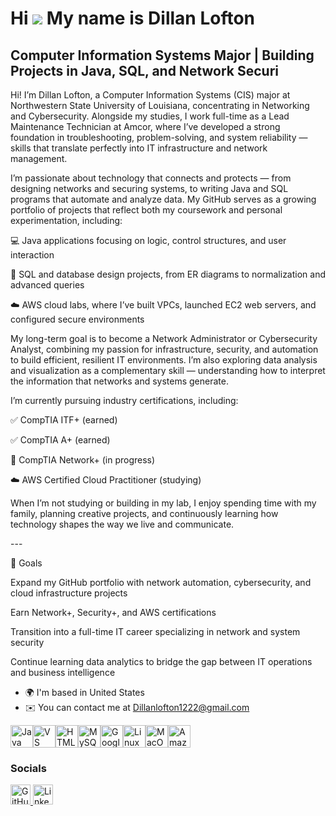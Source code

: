 Hi ![](https://user-images.githubusercontent.com/18350557/176309783-0785949b-9127-417c-8b55-ab5a4333674e.gif) My name is Dillan Lofton
======================================================================================================================================

Computer Information Systems Major | Building Projects in Java, SQL, and Network Securi
---------------------------------------------------------------------------------------

Hi! I’m Dillan Lofton, a Computer Information Systems (CIS) major at Northwestern State University of Louisiana, concentrating in Networking and Cybersecurity. Alongside my studies, I work full-time as a Lead Maintenance Technician at Amcor, where I’ve developed a strong foundation in troubleshooting, problem-solving, and system reliability — skills that translate perfectly into IT infrastructure and network management.

I’m passionate about technology that connects and protects — from designing networks and securing systems, to writing Java and SQL programs that automate and analyze data. My GitHub serves as a growing portfolio of projects that reflect both my coursework and personal experimentation, including:

💻 Java applications focusing on logic, control structures, and user interaction

🧠 SQL and database design projects, from ER diagrams to normalization and advanced queries

☁️ AWS cloud labs, where I’ve built VPCs, launched EC2 web servers, and configured secure environments

My long-term goal is to become a Network Administrator or Cybersecurity Analyst, combining my passion for infrastructure, security, and automation to build efficient, resilient IT environments. I’m also exploring data analysis and visualization as a complementary skill — understanding how to interpret the information that networks and systems generate.

I’m currently pursuing industry certifications, including:

✅ CompTIA ITF+ (earned)

✅ CompTIA A+ (earned)

🎯 CompTIA Network+ (in progress)

☁️ AWS Certified Cloud Practitioner (studying)

When I’m not studying or building in my lab, I enjoy spending time with my family, planning creative projects, and continuously learning how technology shapes the way we live and communicate.

\---

🚀 Goals

Expand my GitHub portfolio with network automation, cybersecurity, and cloud infrastructure projects

Earn Network+, Security+, and AWS certifications

Transition into a full-time IT career specializing in network and system security

Continue learning data analytics to bridge the gap between IT operations and business intelligence

* 🌍  I'm based in United States
* ✉️  You can contact me at [Dillanlofton1222@gmail.com](mailto:Dillanlofton1222@gmail.com)

<p align="left">
<a href="https://www.oracle.com/java/" target="_blank" rel="noreferrer"><img src="https://raw.githubusercontent.com/danielcranney/readme-generator/main/public/icons/skills/java-colored.svg" alt="Java" title="Java" width="36" height="36" /></a><a href="https://code.visualstudio.com/" target="_blank" rel="noreferrer"><img src="https://raw.githubusercontent.com/danielcranney/readme-generator/main/public/icons/skills/visualstudiocode-colored.svg" alt="VS Code" title="VS Code" width="36" height="36" /></a><a href="https://developer.mozilla.org/en-US/docs/Glossary/HTML5" target="_blank" rel="noreferrer"><img src="https://raw.githubusercontent.com/danielcranney/readme-generator/main/public/icons/skills/html5-colored.svg" alt="HTML5" title="HTML5" width="36" height="36" /></a><a href="https://www.mysql.com/" target="_blank" rel="noreferrer"><img src="https://raw.githubusercontent.com/danielcranney/readme-generator/main/public/icons/skills/mysql-colored.svg" alt="MySQL" title="MySQL" width="36" height="36" /></a><a href="https://cloud.google.com/" target="_blank" rel="noreferrer"><img src="https://raw.githubusercontent.com/danielcranney/readme-generator/main/public/icons/skills/googlecloud-colored.svg" alt="Google Cloud" title="Google Cloud" width="36" height="36" /></a><a href="https://www.linux.org" target="_blank" rel="noreferrer"><img src="https://raw.githubusercontent.com/danielcranney/readme-generator/main/public/icons/skills/linux-colored.svg" alt="Linux" title="Linux" width="36" height="36" /></a><a href="https://apple.com" target="_blank" rel="noreferrer"><img src="https://raw.githubusercontent.com/danielcranney/readme-generator/main/public/icons/skills/macos-colored-dark.svg" alt="MacOS" title="MacOS" width="36" height="36" /></a><a href="https://aws.amazon.com" target="_blank" rel="noreferrer"><img src="https://raw.githubusercontent.com/danielcranney/readme-generator/main/public/icons/skills/aws-colored-dark.svg" alt="Amazon Web Services" title="Amazon Web Services" width="36" height="36" /></a>
</p>

### Socials

<p align="left"> <a href="https://www.github.com/DillanLofton" target="_blank" rel="noreferrer"> <picture> <source media="(prefers-color-scheme: dark)" srcset="https://raw.githubusercontent.com/danielcranney/readme-generator/main/public/icons/socials/github-dark.svg" /> <source media="(prefers-color-scheme: light)" srcset="https://raw.githubusercontent.com/danielcranney/readme-generator/main/public/icons/socials/github.svg" /> <img src="https://raw.githubusercontent.com/danielcranney/readme-generator/main/public/icons/socials/github.svg" width="32" height="32" alt="GitHub" title="GitHub" /> </picture> </a> <a href="https://www.linkedin.com/in/https://www.linkedin.com/in/dillan-lofton" target="_blank" rel="noreferrer"> <picture> <source media="(prefers-color-scheme: dark)" srcset="https://raw.githubusercontent.com/danielcranney/readme-generator/main/public/icons/socials/linkedin-dark.svg" /> <source media="(prefers-color-scheme: light)" srcset="https://raw.githubusercontent.com/danielcranney/readme-generator/main/public/icons/socials/linkedin.svg" /> <img src="https://raw.githubusercontent.com/danielcranney/readme-generator/main/public/icons/socials/linkedin.svg" width="32" height="32" alt="LinkedIn" title="LinkedIn" /> </picture> </a></p>